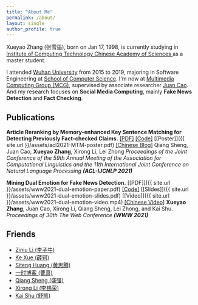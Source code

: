 ```yaml
---
title: "About Me"
permalink: /about/
layout: single
author_profile: true
---
```


Xueyao Zhang (张雪遥), born on Jan 17, 1998, is currently studying in [Institute of Computing Technology Chinese Academy of Sciences ](http://www.ict.ac.cn/) as a master student. 

I attended [Wuhan University](https://www.whu.edu.cn/) from 2015 to 2019, majoring in Software Engineering at [School of Computer Science](http://cs.whu.edu.cn/). I'm now at [Multimedia Computing Group (MCG)](http://mcg.ict.ac.cn/wordpress/), supervised by associate researcher [Juan Cao](http://mcg.ict.ac.cn/wordpress/experts/caojuan/). And my research focuses on **Social Media Computing**, mainly **Fake News Detection** and **Fact Checking**.

## Publications

**Article Reranking by Memory-enhanced Key Sentence Matching for Detecting Previously Fact-checked Claims.** [[PDF]](https://aclanthology.org/2021.acl-long.425.pdf) [[Code]](https://github.com/ICTMCG/MTM) [[Poster]]({{ site.url }}/assets/acl2021-MTM-poster.pdf) [[Chinese Blog]](https://zhuanlan.zhihu.com/p/393615707)
Qiang Sheng, Juan Cao, **Xueyao Zhang**, Xirong Li, Lei Zhong
*Proceedings of the Joint Conference of the 59th Annual Meeting of the Association for Computational Linguistics and the 11th International Joint Conference on Natural Language Processing* ***(ACL-IJCNLP 2021)***

**Mining Dual Emotion for Fake News Detection.** [[PDF]]({{ site.url }}/assets/www2021-dual-emotion-paper.pdf) [[Code]](https://github.com/RMSnow/WWW2021) [[Slides]]({{ site.url }}/assets/www2021-dual-emotion-slides.pdf) [[Video]]({{ site.url }}/assets/www2021-dual-emotion-video.mp4) [[Chinese Video]](https://www.bilibili.com/video/BV13o4y1m7c3)
**Xueyao Zhang**, Juan Cao, Xirong Li, Qiang Sheng, Lei Zhong, and Kai Shu. 
*Proceedings of 30th The Web Conference* ***(WWW 2021)***

## Friends

- [Ziniu Li (李子牛)](http://www.liziniu.org/)
- [Ke Xue (薛轲)](http://www.lamda.nju.edu.cn/xuek/)
- [Siteng Huang (黄思腾)](http://kyonhuang.top/)
- [一时博客 (曹真)](https://hellogod.cn/)
- [Qiang Sheng (盛强)](https://sheng-qiang.github.io)
- [Xirong Li (李锡荣)](http://lixirong.net)
- [Kai Shu (舒凯)](http://cs.iit.edu/~kshu/index.html)
